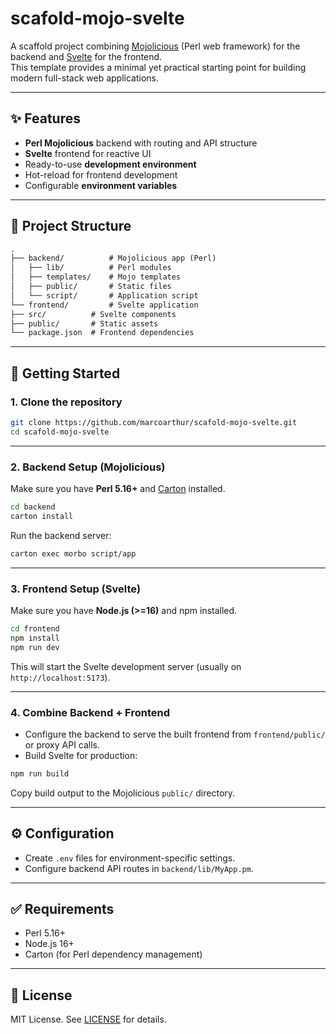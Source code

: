 # scafold-mojo-svelte

A scaffold project combining [Mojolicious](https://mojolicious.org/) (Perl web framework) for the backend and [Svelte](https://svelte.dev/) for the frontend.  
This template provides a minimal yet practical starting point for building modern full-stack web applications.

---

## ✨ Features
- **Perl Mojolicious** backend with routing and API structure
- **Svelte** frontend for reactive UI
- Ready-to-use **development environment**
- Hot-reload for frontend development
- Configurable **environment variables**

---

## 📂 Project Structure

```markdown
.
├── backend/          # Mojolicious app (Perl)
│   ├── lib/          # Perl modules
│   ├── templates/    # Mojo templates
│   ├── public/       # Static files
│   └── script/       # Application script
└── frontend/         # Svelte application
├── src/          # Svelte components
├── public/       # Static assets
└── package.json  # Frontend dependencies

```

---

## 🚀 Getting Started

### 1. Clone the repository

```bash
git clone https://github.com/marcoarthur/scafold-mojo-svelte.git
cd scafold-mojo-svelte
````

---

### 2. Backend Setup (Mojolicious)

Make sure you have **Perl 5.16+** and [Carton](https://metacpan.org/pod/Carton) installed.

```bash
cd backend
carton install
```

Run the backend server:

```bash
carton exec morbo script/app
```

---

### 3. Frontend Setup (Svelte)

Make sure you have **Node.js (>=16)** and npm installed.

```bash
cd frontend
npm install
npm run dev
```

This will start the Svelte development server (usually on `http://localhost:5173`).

---

### 4. Combine Backend + Frontend

* Configure the backend to serve the built frontend from `frontend/public/` or proxy API calls.
* Build Svelte for production:

```bash
npm run build
```

Copy build output to the Mojolicious `public/` directory.

---

## ⚙️ Configuration

* Create `.env` files for environment-specific settings.
* Configure backend API routes in `backend/lib/MyApp.pm`.

---

## ✅ Requirements

* Perl 5.16+
* Node.js 16+
* Carton (for Perl dependency management)

---

## 📜 License

MIT License. See [LICENSE](LICENSE) for details.
